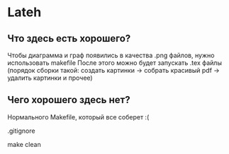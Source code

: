 # Lateh

## Что здесь есть хорошего?

Чтобы диаграмма и граф появились в качества .png файлов, нужно использовать makefile
После этого можно будет запускать .tex файлы (порядок сборки такой: создать картинки -> собрать красивый pdf -> удалить картинки и прочее)

## Чего хорошего здесь нет?

Нормального Makefile, который все соберет :(

.gitignore

make clean
